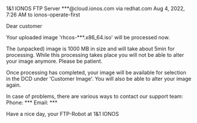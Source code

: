 1&1 IONOS FTP Server \***@cloud.ionos.com via redhat.com 
Aug 4, 2022, 7:26 AM
to ionos-operate-first

Dear customer

Your uploaded image 'rhcos-***.x86_64.iso' will be processed now.

The (unpacked) image is 1000 MB in size and will
take about 5min for processing. While this
processing takes place you will not be able to alter your image
anymore. Please be patient.

Once processing has completed, your image will be available for
selection in the DCD under 'Customer Image'. You will also be able to
alter your image again.


In case of problems, there are various ways to contact our support team:
 Phone:  ***
 Email:  ***


Have a nice day,
your FTP-Robot at 1&1 IONOS

